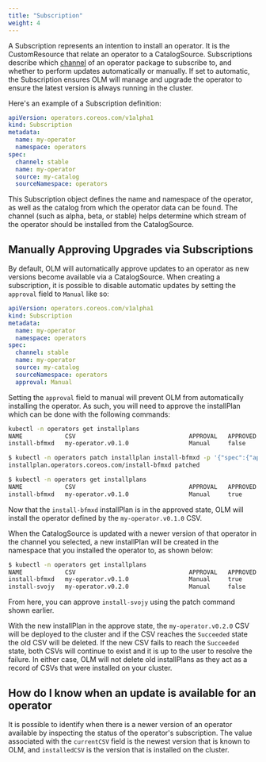 ```yaml
---
title: "Subscription"
weight: 4
---
```



A Subscription represents an intention to install an operator. It is the CustomResource that relate an operator to a CatalogSource. Subscriptions describe which [channel](/docs/glossary/glossary/#channel) of an operator package to subscribe to, and whether to perform updates automatically or manually. If set to automatic, the Subscription ensures OLM will manage and upgrade the operator to ensure the latest version is always running in the cluster.

Here's an example of a Subscription definition:

```yaml
apiVersion: operators.coreos.com/v1alpha1
kind: Subscription
metadata:
  name: my-operator
  namespace: operators
spec:
  channel: stable
  name: my-operator
  source: my-catalog
  sourceNamespace: operators
```

This Subscription object defines the name and namespace of the operator, as well as the catalog from which the operator data can be found. The channel (such as alpha, beta, or stable) helps determine which stream of the operator should be installed from the CatalogSource.

## Manually Approving Upgrades via Subscriptions

By default, OLM will automatically approve updates to an operator as new versions become available via a CatalogSource. When creating a subscription, it is possible to disable automatic updates by setting the `approval` field to `Manual` like so:

```yaml
apiVersion: operators.coreos.com/v1alpha1
kind: Subscription
metadata:
  name: my-operator
  namespace: operators
spec:
  channel: stable
  name: my-operator
  source: my-catalog
  sourceNamespace: operators
  approval: Manual
```

Setting the `approval` field to manual will prevent OLM from automatically installing the operator. As such, you will need to approve the installPlan which can be done with the following commands:

```bash
kubectl -n operators get installplans
NAME            CSV                                APPROVAL   APPROVED
install-bfmxd   my-operator.v0.1.0                 Manual     false

$ kubectl -n operators patch installplan install-bfmxd -p '{"spec":{"approved":true}}' --type merge
installplan.operators.coreos.com/install-bfmxd patched

$ kubectl -n operators get installplans
NAME            CSV                                APPROVAL   APPROVED
install-bfmxd   my-operator.v0.1.0                 Manual     true
```

Now that the `install-bfmxd` installPlan is in the approved state, OLM will install the operator defined by the `my-operator.v0.1.0` CSV.

When the CatalogSource is updated with a newer version of that operator in the channel you selected, a new installPlan will be created in the namespace that you installed the operator to, as shown below:

```bash
$ kubectl -n operators get installplans
NAME            CSV                                APPROVAL   APPROVED
install-bfmxd   my-operator.v0.1.0                 Manual     true
install-svojy   my-operator.v0.2.0                 Manual     false
```

From here, you can approve `install-svojy` using the patch command shown earlier.

With the new installPlan in the approve state, the `my-operator.v0.2.0` CSV will be deployed to the cluster and if the CSV reaches the `Succeeded` state the old CSV will be deleted. If the new CSV fails to reach the `Succeeded` state, both CSVs will continue to exist and it is up to the user to resolve the failure. In either case, OLM will not delete old installPlans as they act as a record of CSVs that were installed on your cluster.

## How do I know when an update is available for an operator

It is possible to identify when there is a newer version of an operator available by inspecting the status of the operator's subscription. The value associated with the `currentCSV` field is the newest version that is known to OLM, and `installedCSV` is the version that is installed on the cluster.

